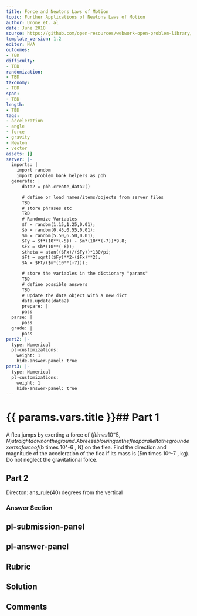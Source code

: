 ```yaml
---
title: Force and Newtons Laws of Motion
topic: Further Applications of Newtons Laws of Motion
author: Urone et. al
date: June 2018
source: https://github.com/open-resources/webwork-open-problem-library/tree/master/Contrib/BrockPhysics/College_Physics_Urone/4.Dynamics_Force_and_Newtons_Laws_of_Motion/Further_Applications_of_Newtons_Laws_of_Motion/NU_U17-04-07-001.pg
template_version: 1.2
editor: N/A
outcomes:
- TBD
difficulty:
- TBD
randomization:
- TBD
taxonomy:
- TBD
span:
- TBD
length:
- TBD
tags:
- acceleration
- angle
- force
- gravity
- Newton
- vector
assets: []
server: |-
  imports: |
    import random
    import problem_bank_helpers as pbh
  generate: |
      data2 = pbh.create_data2()

      # define or load names/items/objects from server files
      TBD
      # store phrases etc
      TBD
      # Randomize Variables
      $f = random(1.15,1.25,0.01);
      $b = random(0.45,0.55,0.01);
      $m = random(5.50,6.50,0.01);
      $Fy = $f*(10**(-5)) - $m*(10**(-7))*9.8;
      $Fx = $b*(10**(-6));
      $theta = atan(($Fx)/($Fy))*180/pi;
      $Ft = sqrt(($Fy)**2+($Fx)**2);
      $A = $Ft/($m*(10**(-7)));

      # store the variables in the dictionary "params"
      TBD
      # define possible answers
      TBD
      # Update the data object with a new dict
      data.update(data2)
      prepare: |
      pass
  parse: |
      pass
  grade: |
      pass
part2: |-
  type: Numerical
  pl-customizations:
    weight: 1
    hide-answer-panel: true
part3: |-
  type: Numerical
  pl-customizations:
    weight: 1
    hide-answer-panel: true
---
```


# {{ params.vars.title }}## Part 1 
A flea jumps by exerting a force of  ($f times 10^-5 , N) straight down on the ground. A breeze blowing on the flea parallel to the ground exerts a force of ($b times 10^-6 , N) on the flea. Find the direction and magnitude of the acceleration of the flea if its mass is ($m times 10^-7 , kg). Do not neglect the gravitational force. 
## Part 2 
Directon: ans_rule(40) degrees from the vertical 


### Answer Section 


## pl-submission-panel 


## pl-answer-panel 


## Rubric 


## Solution 


## Comments 


